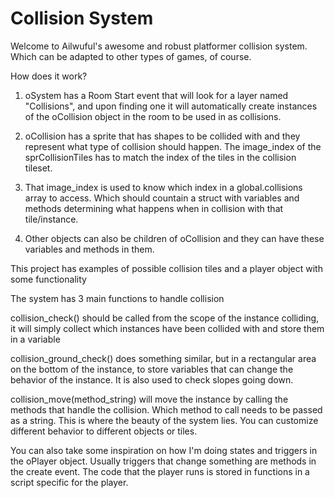 # Collision System
 
Welcome to Ailwuful's awesome and robust platformer collision system.
Which can be adapted to other types of games, of course.

How does it work?

1. oSystem has a Room Start event that will look for a layer named "Collisions", and upon finding
one it will automatically create instances of the oCollision object in the room to be used in
as collisions.

2. oCollision has a sprite that has shapes to be collided with and they represent what type of
collision should happen. The image_index of the sprCollisionTiles has to match the index of the
tiles in the collision tileset.

3. That image_index is used to know which index in a global.collisions array to access. Which
should countain a struct with variables and methods determining what happens when in collision
with that tile/instance.

4. Other objects can also be children of oCollision and they can have these variables and methods
in them.

This project has examples of possible collision tiles and a player object with some functionality

The system has 3 main functions to handle collision

collision_check() should be called from the scope of the instance colliding, it will simply
collect which instances have been collided with and store them in a variable

collision_ground_check() does something similar, but in a rectangular area on the bottom of the
instance, to store variables that can change the behavior of the instance.
It is also used to check slopes going down.

collision_move(method_string) will move the instance by calling the methods that handle the
collision. Which method to call needs to be passed as a string. 
This is where the beauty of the system lies. You can customize different behavior to different
objects or tiles.

You can also take some inspiration on how I'm doing states and triggers in the oPlayer object.
Usually triggers that change something are methods in the create event.
The code that the player runs is stored in functions in a script specific for the player.